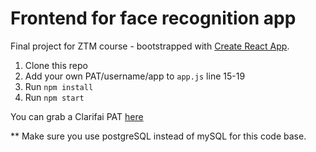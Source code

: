 # Frontend for face recognition app
Final project for ZTM course - bootstrapped with [Create React App](https://github.com/facebook/create-react-app).

1. Clone this repo
2. Add your own PAT/username/app to `app.js` line 15-19
3. Run `npm install`
4. Run `npm start`

You can grab a Clarifai PAT [here](https://www.clarifai.com/)

** Make sure you use postgreSQL instead of mySQL for this code base.
